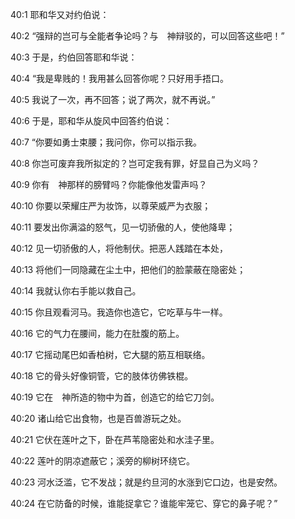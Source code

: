 <a id="1"></a>40:1  耶和华又对约伯说：  

<a id="2"></a>40:2  “强辩的岂可与全能者争论吗？与　神辩驳的，可以回答这些吧！”  

<a id="3"></a>40:3  于是，约伯回答耶和华说：  

<a id="4"></a>40:4  “我是卑贱的！我用甚么回答你呢？只好用手捂口。  

<a id="5"></a>40:5  我说了一次，再不回答；说了两次，就不再说。”  

<a id="6"></a>40:6  于是，耶和华从旋风中回答约伯说：  

<a id="7"></a>40:7  “你要如勇士束腰；我问你，你可以指示我。  

<a id="8"></a>40:8  你岂可废弃我所拟定的？岂可定我有罪，好显自己为义吗？  

<a id="9"></a>40:9  你有　神那样的膀臂吗？你能像他发雷声吗？  

<a id="10"></a>40:10  你要以荣耀庄严为妆饰，以尊荣威严为衣服；  

<a id="11"></a>40:11  要发出你满溢的怒气，见一切骄傲的人，使他降卑；  

<a id="12"></a>40:12  见一切骄傲的人，将他制伏。把恶人践踏在本处，  

<a id="13"></a>40:13  将他们一同隐藏在尘土中，把他们的脸蒙蔽在隐密处；  

<a id="14"></a>40:14  我就认你右手能以救自己。  

<a id="15"></a>40:15  你且观看河马。我造你也造它，它吃草与牛一样。  

<a id="16"></a>40:16  它的气力在腰间，能力在肚腹的筋上。  

<a id="17"></a>40:17  它摇动尾巴如香柏树，它大腿的筋互相联络。  

<a id="18"></a>40:18  它的骨头好像铜管，它的肢体彷佛铁棍。  

<a id="19"></a>40:19  它在　神所造的物中为首，创造它的给它刀剑。  

<a id="20"></a>40:20  诸山给它出食物，也是百兽游玩之处。  

<a id="21"></a>40:21  它伏在莲叶之下，卧在芦苇隐密处和水洼子里。  

<a id="22"></a>40:22  莲叶的阴凉遮蔽它；溪旁的柳树环绕它。  

<a id="23"></a>40:23  河水泛滥，它不发战；就是约旦河的水涨到它口边，也是安然。  

<a id="24"></a>40:24  在它防备的时候，谁能捉拿它？谁能牢笼它、穿它的鼻子呢？”  
